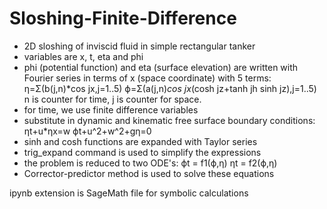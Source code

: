 # Sloshing-Finite-Difference

- 2D sloshing of inviscid fluid in simple rectangular tanker 
- variables are x, t, eta and phi
- phi (potential function) and eta (surface elevation) are written with Fourier series in terms of x (space coordinate) with 5 terms:
                  η=Σ(b(j,n)*cos jx,j=1..5)
                  ϕ=Σ(a(j,n)*cos jx*(cosh jz+tanh jh sinh jz),j=1..5)
n is counter for time, j is counter for space. 
- for time, we use finite difference variables
- substitute in dynamic and kinematic free surface boundary conditions:
                  ηt+u*ηx=w
                  ϕt+u^2+w^2+gη=0
- sinh and cosh functions are expanded with Taylor series
- trig_expand command is used to simplify the expressions
- the problem is reduced to two ODE's: 
                  ϕt = f1(ϕ,η) 
                  ηt = f2(ϕ,η)
- Corrector-predictor method is used to solve these equations

ipynb extension is SageMath file for symbolic calculations
